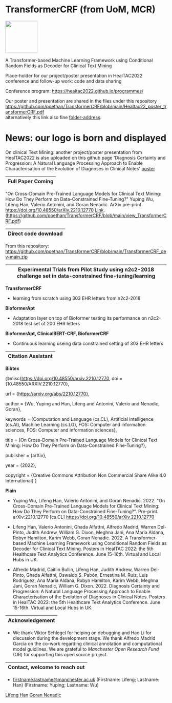 # TransformerCRF (from UoM, MCR)

<img src="https://github.com/poethan/TransformerCRF/blob/main/TransformerCRF-UoM-logo-.png" width="100">

A Transformer-based Machine Learning Framework using Conditional Random Fields as Decoder for Clinical Text Mining

Place-holder for our project/poster presentation in HealTAC2022 conference and follow-up work: code and data sharing

Conference program: https://healtac2022.github.io/programmes/

Our poster and presentation are shared in the files under this repository
https://github.com/poethan/TransformerCRF/blob/main/Healtac22_poster_transformerCRF.pdf  
alternatively this link also fine [folder-address](https://drive.google.com/drive/folders/1ooyUP91Z5N-LPRsjDhOPZYrp5WpDunLw?usp=sharing).


# News: our logo is born and displayed

On clinical Text Mining: another project/poster presentation from HealTAC2022 is also uploaded on this github page
'Diagnosis Certainty and Progression: A Natural Language Processing Approach to Enable Characterisation of the Evolution of Diagnoses in Clinical Notes'
[poster](https://github.com/poethan/TransformerCRF/blob/main/HealTAC22_poster14_centainty_progression.pdf)



| Full Paper Coming |
|---|
"On Cross-Domain Pre-Trained Language Models for Clinical Text Mining: How Do They Perform on Data-Constrained Fine-Tuning?" Yuping Wu, Lifeng Han, Valerio Antonini, and Goran Nenadic. ArXiv pre-print https://doi.org/10.48550/arXiv.2210.12770 [Link](http://arxiv.org/abs/2210.12770). (https://github.com/poethan/TransformerCRF/blob/main/view_TransformerCRF.pdf)

| Direct code download |
|---|
From this repository: 
https://github.com/poethan/TransformerCRF/blob/main/TransformerCRF_dev-main.zip


| Experimental Trials from Pilot Study using n2c2-2018 challenge set in data-constrained fine-tuning/learning|
|---|

**TransformerCRF**
- learning from scratch using 303 EHR letters from n2c2-2018

**BioformerApt**
- Adaptation layer on top of Bioformer testing its performance on n2c2-2018 test set of 200 EHR letters

**BioformerApt, ClinicalBERT-CRF, BioformerCRF**
- Continuous learning useing data constrained setting of 303 EHR letters



| Citation Assistant |
|---|

**Bibtex**

@misc{https://doi.org/10.48550/arxiv.2210.12770,
  doi = {10.48550/ARXIV.2210.12770},
  
  url = {https://arxiv.org/abs/2210.12770},
  
  author = {Wu, Yuping and Han, Lifeng and Antonini, Valerio and Nenadic, Goran},
  
  keywords = {Computation and Language (cs.CL), Artificial Intelligence (cs.AI), Machine Learning (cs.LG), FOS: Computer and information sciences, FOS: Computer and information sciences},
  
  title = {On Cross-Domain Pre-Trained Language Models for Clinical Text Mining: How Do They Perform on Data-Constrained Fine-Tuning?},
  
  publisher = {arXiv},
  
  year = {2022},
  
  copyright = {Creative Commons Attribution Non Commercial Share Alike 4.0 International}
}


**Plain**

- Yuping Wu, Lifeng Han, Valerio Antonini, and Goran Nenadic. 2022. "On Cross-Domain Pre-Trained Language Models for Clinical Text Mining: How Do They Perform on Data-Constrained Fine-Tuning?". Pre-print. arXiv:2210.12770 [cs.CL] https://doi.org/10.48550/arXiv.2210.12770 

- Lifeng Han, Valerio Antonini, Ghada Alfattni, Alfredo Madrid, Warren Del-Pinto, Judith Andrew, William G. Dixon, Meghna Jani, Ana María Aldana, Robyn Hamilton, Karim Webb, Goran Nenadic. 2022. A Transformer-based Machine Learning Framework using Conditional Random Fields as Decoder for Clinical Text Mining. Posters in HealTAC 2022: the 5th Healthcare Text Analytics Conference. June 15-16th. Virtual and Local Hubs in UK.

- Alfredo Madrid, Caitlin Bullin, Lifeng Han, Judith Andrew, Warren Del-Pinto, Ghada Alfattni, Oswaldo S. Pabón, Ernestina M. Ruiz, Luis Rodríguez, Ana María Aldana, Robyn Hamilton, Karim Webb, Meghna Jani, Goran Nenadic, William G. Dixon. 2022. Diagnosis Certainty and Progression: A Natural Language Processing Approach to Enable Characterisation of the Evolution of Diagnoses in Clinical Notes. Posters in HealTAC 2022: the 5th Healthcare Text Analytics Conference. June 15-16th. Virtual and Local Hubs in UK.


| Acknowledgement |
|---|

- We thank Viktor Schlegel for helping on debugging and Hao Li for discussion during the development stage. We thank Alfredo Madrid Garcia on the co-work regarding clinical annotation and computational model guidlines. We are grateful to *Manchester Open Research Fund* (OR) for supporting this open source project.

| Contact, welcome to reach out |
|---|

- firstname.lastname@manchester.ac.uk (Firstname: Lifeng; Lastname: Han) (Firstname: Yuping; Lastname: Wu)

[Lifeng Han](https://scholar.google.com/citations?user=_vf3E2QAAAAJ&hl=en)
[Goran Nenadic](https://research.manchester.ac.uk/en/persons/gnenadic)
